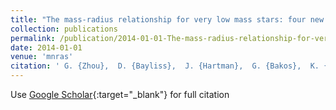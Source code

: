 ```yaml
---
title: "The mass-radius relationship for very low mass stars: four new discoveries from the HATSouth Survey"
collection: publications
permalink: /publication/2014-01-01-The-mass-radius-relationship-for-very-low-mass-stars-four-new-discoveries-from-the-HATSouth-Survey
date: 2014-01-01
venue: 'mnras'
citation: ' G. {Zhou},  D. {Bayliss},  J. {Hartman},  G. {Bakos},  K. {Penev},  Z. {Csubry},  T. {Tan},  A. {Jord{\&apos;a}n},  L. {Mancini},  M. {Rabus},  R. {Brahm},  N. {Espinoza},  M. {Mohler-Fischer},  S. {Ciceri},  V. {Suc},  B. {Cs{\&apos;a}k},  T. {Henning},  B. {Schmidt}, &quot;The mass-radius relationship for very low mass stars: four new discoveries from the HATSouth Survey.&quot; mnras, 2014.'
---
```

Use [Google Scholar](https://scholar.google.com/scholar?q=The+mass+radius+relationship+for+very+low+mass+stars:+four+new+discoveries+from+the+HATSouth+Survey){:target="_blank"} for full citation